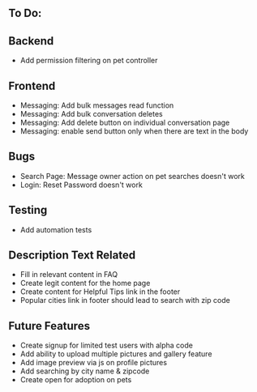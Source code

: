 ## To Do:

## Backend
- Add permission filtering on pet controller

## Frontend
- Messaging: Add bulk messages read function
- Messaging: Add bulk conversation deletes
- Messaging: Add delete button on individual conversation page
- Messaging: enable send button only when there are text in the body

## Bugs
- Search Page: Message owner action on pet searches doesn't work
- Login: Reset Password doesn't work

## Testing
- Add automation tests

## Description Text Related
- Fill in relevant content in FAQ
- Create legit content for the home page
- Create content for Helpful Tips link in the footer
- Popular cities link in footer should lead to search with zip code

## Future Features
- Create signup for limited test users with alpha code
- Add ability to upload multiple pictures and gallery feature
- Add image preview via js on profile pictures
- Add searching by city name & zipcode
- Create open for adoption on pets
